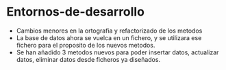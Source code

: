 # Entornos-de-desarrollo

- Cambios menores en la ortografia y refactorizado de los metodos
- La base de datos ahora se vuelca en un fichero, y se utilizara ese fichero para el proposito de los nuevos metodos.
- Se han añadido 3 metodos nuevos para poder insertar datos, actualizar datos, eliminar datos desde ficheros ya diseñados.
